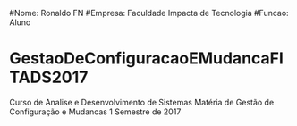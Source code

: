 #Nome: Ronaldo FN
#Empresa: Faculdade Impacta de Tecnologia
#Funcao: Aluno
# GestaoDeConfiguracaoEMudancaFITADS2017
Curso de Analise e Desenvolvimento de Sistemas Matéria de Gestão de Configuração e Mudancas 1 Semestre de 2017
